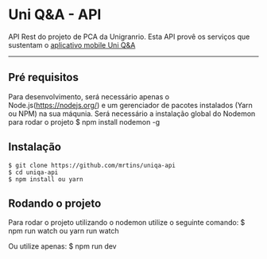 # Uni Q&A - API

API Rest do projeto de PCA da Unigranrio. Esta API provê os serviços que sustentam o [aplicativo mobile Uni Q&A](https://github.com/mrtins/uniqa-mobile)


---
## Pré requisitos

Para desenvolvimento, será necessário apenas o Node.js(https://nodejs.org/) e um gerenciador de pacotes instalados (Yarn ou NPM) na sua máqunia.
Será necessário a instalação global do Nodemon para rodar o projeto
  $ npm install nodemon -g

## Instalação

    $ git clone https://github.com/mrtins/uniqa-api
    $ cd uniqa-api
    $ npm install ou yarn

## Rodando o projeto

Para rodar o projeto utilizando o nodemon utilize o seguinte comando:
    $ npm run watch ou yarn run watch
    
Ou utilize apenas: 
    $ npm run dev
